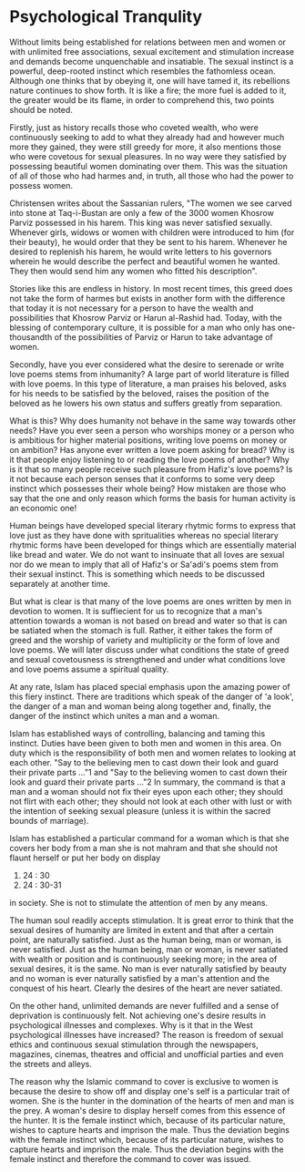 Psychological Tranqulity
========================

Without limits being established for relations between men and women or
with unlimited free associations, sexual excitement and stimulation
increase and demands become unquenchable and insatiable. The sexual
instinct is a powerful, deep-rooted instinct which resembles the
fathomless ocean. Although one thinks that by obeying it, one will have
tamed it, its rebellions nature continues to show forth. It is like a
fire; the more fuel is added to it, the greater would be its flame, in
order to comprehend this, two points should be noted.

Firstly, just as history recalls those who coveted wealth, who were
continuously seeking to add to what they already had and however much
more they gained, they were still greedy for more, it also mentions
those who were covetous for sexual pleasures. In no way were they
satisfied by possessing beautiful women dominating over them. This was
the situation of all of those who had harmes and, in truth, all those
who had the power to possess women.

Christensen writes about the Sassanian rulers, "The women we see carved
into stone at Taq-i-Bustan are only a few of the 3000 women Khosrow
Parviz possessed in his harem. This king was never satisfied sexually.
Whenever girls, widows or women with children were introduced to him
(for their beauty), he would order that they be sent to his harem.
Whenever he desired to replenish his harem, he would write letters to
his governors wherein he would describe the perfect and beautiful women
he wanted. They then would send him any women who fitted his
description".

Stories like this are endless in history. In most recent times, this
greed does not take the form of harmes but exists in another form with
the difference that today it is not necessary for a person to have the
wealth and possibilities that Khosrow Parviz or Harun al-Rashid had.
Today, with the blessing of contemporary culture, it is possible for a
man who only has one-thousandth of the possibilities of Parviz or Harun
to take advantage of women.

Secondly, have you ever considered what the desire to serenade or write
love poems stems from inhumanity? A large part of world literature is
filled with love poems. In this type of literature, a man praises his
beloved, asks for his needs to be satisfied by the beloved, raises the
position of the beloved as he lowers his own status and suffers greatly
from separation.

What is this? Why does humanity not behave in the same way towards
other needs? Have you ever seen a person who worships money or a person
who is ambitious for higher material positions, writing love poems on
money or on ambition? Has anyone ever written a love poem asking for
bread? Why is it that people enjoy listening to or reading the love
poems of another? Why is it that so many people receive such pleasure
from Hafiz's love poems? Is it not because each person senses that it
conforms to some very deep instinct which possesses their whole being?
How mistaken are those who say that the one and only reason which forms
the basis for human activity is an economic one!

Human beings have developed special literary rhytmic forms to express
that love just as they have done with spritualities whereas no special
literary rhytmic forms have been developed for things which are
essentially material like bread and water. We do not want to insinuate
that all loves are sexual nor do we mean to imply that all of Hafiz's or
Sa'adi's poems stem from their sexual instinct. This is something which
needs to be discussed separately at another time.

But what is clear is that many of the love poems are ones written by
men in devotion to women. It is suffiecient for us to recognize that a
man's attention towards a woman is not based on bread and water so that
is can be satiated when the stomach is full. Rather, it either takes the
form of greed and the worship of variety and multiplicity or the form of
love and love poems. We will later discuss under what conditions the
state of greed and sexual covetousness is strengthened and under what
conditions love and love poems assume a spiritual quality.

At any rate, Islam has placed special emphasis upon the amazing power
of this fiery instinct. There are traditions which speak of the danger
of 'a look', the danger of a man and woman being along together and,
finally, the danger of the instinct which unites a man and a woman.

Islam has established ways of controlling, balancing and taming this
instinct. Duties have been given to both men and women in this area. On
duty which is the responsibility of both men and women relates to
looking at each other. "Say to the believing men to cast down their look
and guard their private parts ..."1 and "Say to the believing women to
cast down their look and guard their private parts ..."2 In summary, the
command is that a man and a woman should not fix their eyes upon each
other; they should not flirt with each other; they should not look at
each other with lust or with the intention of seeking sexual pleasure
(unless it is within the sacred bounds of marriage).

Islam has established a particular command for a woman which is that
she covers her body from a man she is not mahram and that she should not
flaunt herself or put her body on display

1. 24 : 30
2. 24 : 30-31

in society. She is not to stimulate the attention of men by any
means.

The human soul readily accepts stimulation. It is great error to think
that the sexual desires of humanity are limited in extent and that after
a certain point, are naturally satisfied. Just as the human being, man
or woman, is never satisfied. Just as the human being, man or woman, is
never satiated with wealth or position and is continuously seeking more;
in the area of sexual desires, it is the same. No man is ever naturally
satisfied by beauty and no woman is ever naturally satisfied by a man's
attention and the conquest of his heart. Clearly the desires of the
heart are never satiated.

On the other hand, unlimited demands are never fulfilled and a sense of
deprivation is continuously felt. Not achieving one's desire results in
psychological illnesses and complexes. Why is it that in the West
psychological illnesses have increased? The reason is freedom of sexual
ethics and continuous sexual stimulation through the newspapers,
magazines, cinemas, theatres and official and unofficial parties and
even the streets and alleys.

The reason why the Islamic command to cover is exclusive to women is
because the desire to show off and display one's self is a particular
trait of women. She is the hunter in the domination of the hearts of men
and man is the prey. A woman's desire to display herself comes from this
essence of the hunter. It is the female instinct which, because of its
particular nature, wishes to capture hearts and imprison the male. Thus
the deviation begins with the female instinct which, because of its
particular nature, wishes to capture hearts and imprison the male. Thus
the deviation begins with the female instinct and therefore the command
to cover was issued.


